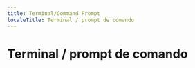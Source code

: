 ```yaml
---
title: Terminal/Command Prompt
localeTitle: Terminal / prompt de comando
---
```

# Terminal / prompt de comando